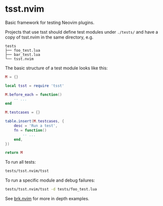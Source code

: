 # tsst.nvim
Basic framework for testing Neovim plugins.

Projects that use tsst should define test modules under `./tests/` and have a
copy of tsst.nvim in the same directory, e.g.
```
tests
├── foo_test.lua
├── bar_test.lua
└── tsst.nvim
```

The basic structure of a test module looks like this:
```lua
M = {}

local tsst = require 'tsst'

M.before_each = function()
    -- ...
end

M.testcases = {}

table.insert(M.testcases, {
    desc = 'Run a test',
    fn = function()
        -- ...
    end,
})

return M
```

To run all tests:
```bash
tests/tsst.nvim/tsst
```

To run a specific module and debug failures:
```bash
tests/tsst.nvim/tsst -d tests/foo_test.lua
```

See [brk.nvim](https://github.com/Kafva/brk.nvim) for more in depth examples.
